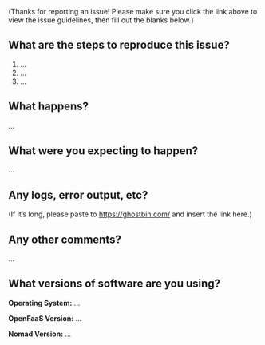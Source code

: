 (Thanks for reporting an issue! Please make sure you click the link above to view the issue guidelines, then fill out the blanks below.)

What are the steps to reproduce this issue?
-------------------------------------------
1. …
2. …
3. …

What happens?
-------------
…

What were you expecting to happen?
----------------------------------
…

Any logs, error output, etc?
----------------------------
(If it’s long, please paste to https://ghostbin.com/ and insert the link here.)


Any other comments?
-------------------
…

What versions of software are you using?
----------------------------------------
**Operating System:** …

**OpenFaaS Version:** …

**Nomad Version:** …
